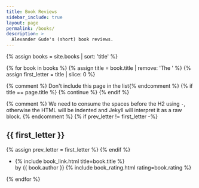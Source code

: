 ```yaml
---
title: Book Reviews
sidebar_include: true
layout: page
permalink: /books/
description: >
  Alexander Gude's (short) book reviews.
---
```

{% assign books = site.books | sort: 'title' %}

{% for book in books %}
  {% assign title = book.title | remove: 'The ' %}
  {% assign first_letter = title | slice: 0 %}

  {% comment %} Don't include this page in the list{% endcomment %}
  {% if title == page.title %}
    {% continue %}
  {% endif %}

  {% comment %}
  We need to consume the spaces before the H2 using `-`, otherwise the HTML
  will be indented and Jekyll will interpret it as a raw block.
  {% endcomment %}
  {% if prev_letter != first_letter -%}
    <h2>{{ first_letter }}</h2>
    {% assign prev_letter = first_letter %}
  {% endif %}

  <ul>
    <li>
      {% include book_link.html title=book.title %}
      <br>by {{ book.author }}
      {% include book_rating.html rating=book.rating %}
    </li>
  </ul>

{% endfor %}

